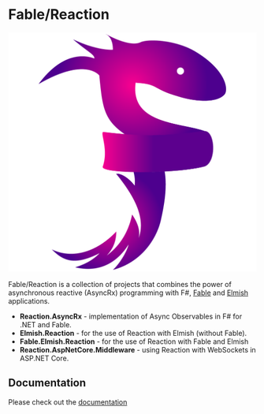 # Fable/Reaction

![Logo](/AsyncRx/logo/logo.png "Logo Title Text 1")

Fable/Reaction is a collection of projects that combines the power of asynchronous reactive (AsyncRx) programming with F#, [Fable](http://fable.io/) and [Elmish](https://elmish.github.io/) applications.

- **Reaction.AsyncRx** - implementation of Async Observables in F# for .NET and Fable.
- **Elmish.Reaction** - for the use of Reaction with Elmish (without Fable).
- **Fable.Elmish.Reaction** - for the use of Reaction with Fable and Elmish
- **Reaction.AspNetCore.Middleware** - using Reaction with WebSockets in ASP.NET Core.

## Documentation

Please check out the [documentation](https://dbrattli.github.io/Reaction/)
